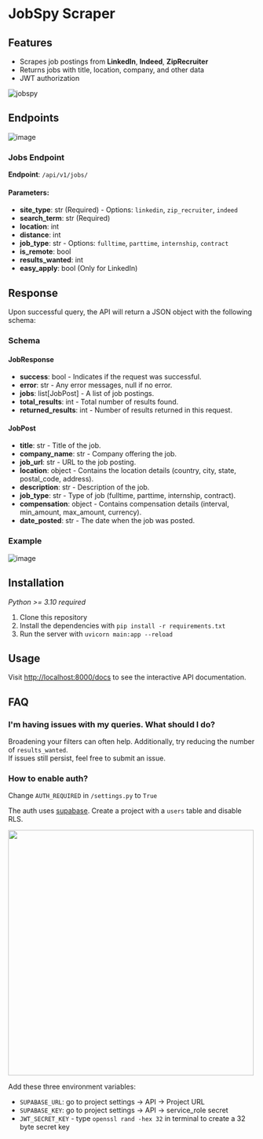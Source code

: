 # JobSpy Scraper

## Features

- Scrapes job postings from **LinkedIn**, **Indeed**, **ZipRecruiter**
- Returns jobs with title, location, company, and other data
- JWT authorization
  
![jobspy](https://github.com/cullenwatson/jobspy/assets/78247585/25e66a30-f151-4a68-90b7-dc5874260ee1)

## Endpoints
![image](https://github.com/cullenwatson/jobspy/assets/78247585/22c8840d-41e5-4b56-998b-3979787ad76c)


### Jobs Endpoint

**Endpoint**: `/api/v1/jobs/`

#### Parameters:
- **site_type**: str (Required) - Options: `linkedin`, `zip_recruiter`, `indeed`
- **search_term**: str (Required)
- **location**: int
- **distance**: int
- **job_type**: str - Options: `fulltime`, `parttime`, `internship`, `contract`
- **is_remote**: bool
- **results_wanted**: int
- **easy_apply**: bool (Only for LinkedIn)

## Response

Upon successful query, the API will return a JSON object with the following schema:

### Schema

#### JobResponse
- **success**: bool - Indicates if the request was successful.
- **error**: str - Any error messages, null if no error.
- **jobs**: list[JobPost] - A list of job postings.
- **total_results**: int - Total number of results found.
- **returned_results**: int - Number of results returned in this request.

#### JobPost
- **title**: str - Title of the job.
- **company_name**: str - Company offering the job.
- **job_url**: str - URL to the job posting.
- **location**: object - Contains the location details (country, city, state, postal_code, address).
- **description**: str - Description of the job.
- **job_type**: str - Type of job (fulltime, parttime, internship, contract).
- **compensation**: object - Contains compensation details (interval, min_amount, max_amount, currency).
- **date_posted**: str - The date when the job was posted.

### Example
![image](https://github.com/cullenwatson/jobspy/assets/78247585/73cb4423-8a53-456a-9da5-9ce7c56d5282)

## Installation
_Python >= 3.10 required_  
1. Clone this repository
2. Install the dependencies with `pip install -r requirements.txt`
4. Run the server with `uvicorn main:app --reload`

## Usage

Visit [http://localhost:8000/docs](http://localhost:8000/docs) to see the interactive API documentation.

## FAQ

### I'm having issues with my queries. What should I do?

Broadening your filters can often help. Additionally, try reducing the number of `results_wanted`.  
If issues still persist, feel free to submit an issue.

### How to enable auth?

Change `AUTH_REQUIRED` in `/settings.py` to `True`

The auth uses [supabase](https://supabase.com). Create a project with a `users` table and disable RLS.  
  
<img src="https://github.com/cullenwatson/jobspy/assets/78247585/03af18e1-5386-49ad-a2cf-d34232d9d747" width="500">


Add these three environment variables:

- `SUPABASE_URL`: go to project settings -> API -> Project URL  
- `SUPABASE_KEY`: go to project settings -> API -> service_role secret
- `JWT_SECRET_KEY` - type `openssl rand -hex 32` in terminal to create a 32 byte secret key
